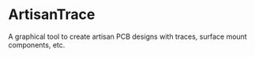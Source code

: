 # ArtisanTrace
A graphical tool to create artisan PCB designs with traces, surface mount components, etc.
